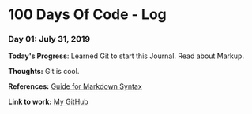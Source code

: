 # 100 Days Of Code - Log

### Day 01: July 31, 2019

**Today's Progress**: Learned Git to start this Journal. Read about Markup.

**Thoughts:** Git is cool.

**References:** [Guide for Markdown Syntax](https://guides.github.com/features/mastering-markdown/)

**Link to work:** [My GitHub](http://www.github.com/SpencerPilling)

